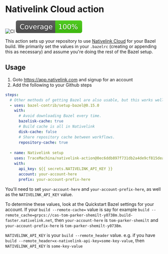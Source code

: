 # Nativelink Cloud action

![CI](https://github.com/actions/typescript-action/actions/workflows/ci.yml/badge.svg)
[![Coverage](./badges/coverage.svg)](./badges/coverage.svg)

This action sets up your repository to use
[Nativelink Cloud](https://nativelink.com/) for your Bazel build. We primarily
set the values in your `.bazelrc` (creating or appending this as necessary) and
assume you're doing the rest of the Bazel setup.

## Usage

1. Goto https://app.nativelink.com and signup for an account
2. Add the following to your Github steps

```yaml
steps:
  # Other methods of getting Bazel are also usable, but this works well
  - uses: bazel-contrib/setup-bazel@0.15.0
    with:
      # Avoid downloading Bazel every time.
      bazelisk-cache: true
      # Build cache is all in Nativelink
      disk-cache: false
      # Share repository cache between workflows.
      repository-cache: true

  - name: Nativelink setup
    uses: TraceMachina/nativelink-action@0ec6ddb897f731db2a4de9cf815dea5926820fb3
    with:
      api_key: ${{ secrets.NATIVELINK_API_KEY }}
      account: your-account-here
      prefix: your-account-prefix-here
```

You'll need to set `your-account-here` and `your-account-prefix-here`, as well
as the `NATIVELINK_API_KEY` value.

To determine these values, look at the Quickstart Bazel settings for your
account. If your `build --remote-cache=` value is say for example
`build --remote_cache=grpcs://cas-tom-parker-shemilt-y0738m.build-faster.nativelink.net`,
then `your-account-here` is `tom-parker-shemilt` and `your-account-prefix-here`
is `tom-parker-shemilt-y0738m`.

`NATIVELINK_API_KEY` is your `build --remote_header` value. e.g. if you have
`build --remote_header=x-nativelink-api-key=some-key-value`, then
`NATIVELINK_API_KEY` is `some-key-value`
